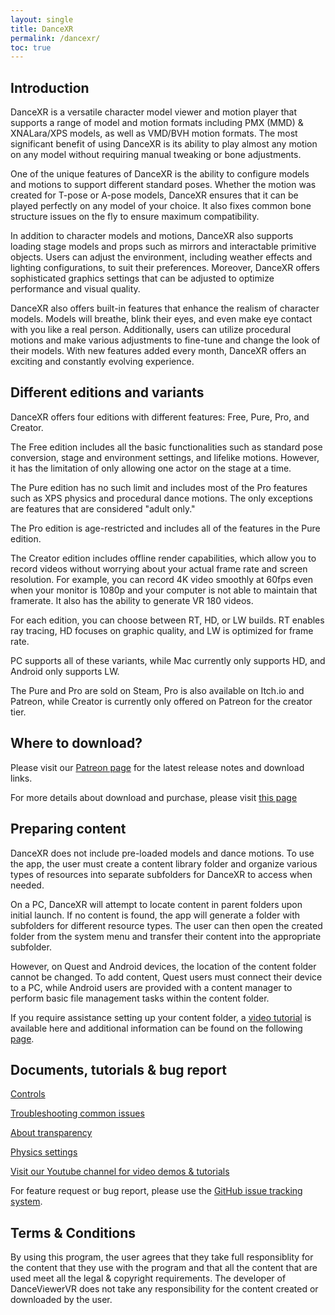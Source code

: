 ```yaml
---
layout: single
title: DanceXR
permalink: /dancexr/
toc: true
---
```


## Introduction

DanceXR is a versatile character model viewer and motion player that supports a range of model and motion formats including PMX (MMD) & XNALara/XPS models, as well as VMD/BVH motion formats. The most significant benefit of using DanceXR is its ability to play almost any motion on any model without requiring manual tweaking or bone adjustments.

One of the unique features of DanceXR is the ability to configure models and motions to support different standard poses. Whether the motion was created for T-pose or A-pose models, DanceXR ensures that it can be played perfectly on any model of your choice. It also fixes common bone structure issues on the fly to ensure maximum compatibility.

In addition to character models and motions, DanceXR also supports loading stage models and props such as mirrors and interactable primitive objects. Users can adjust the environment, including weather effects and lighting configurations, to suit their preferences. Moreover, DanceXR offers sophisticated graphics settings that can be adjusted to optimize performance and visual quality.

DanceXR also offers built-in features that enhance the realism of character models. Models will breathe, blink their eyes, and even make eye contact with you like a real person. Additionally, users can utilize procedural motions and make various adjustments to fine-tune and change the look of their models. With new features added every month, DanceXR offers an exciting and constantly evolving experience.


## Different editions and variants

DanceXR offers four editions with different features: Free, Pure, Pro, and Creator.

The Free edition includes all the basic functionalities such as standard pose conversion, stage and environment settings, and lifelike motions. However, it has the limitation of only allowing one actor on the stage at a time.

The Pure edition has no such limit and includes most of the Pro features such as XPS physics and procedural dance motions. The only exceptions are features that are considered "adult only."

The Pro edition is age-restricted and includes all of the features in the Pure edition.

The Creator edition includes offline render capabilities, which allow you to record videos without worrying about your actual frame rate and screen resolution. For example, you can record 4K video smoothly at 60fps even when your monitor is 1080p and your computer is not able to maintain that framerate. It also has the ability to generate VR 180 videos.

For each edition, you can choose between RT, HD, or LW builds. RT enables ray tracing, HD focuses on graphic quality, and LW is optimized for frame rate.

PC supports all of these variants, while Mac currently only supports HD, and Android only supports LW.

The Pure and Pro are sold on Steam, Pro is also available on Itch.io and Patreon, while Creator is currently only offered on Patreon for the creator tier. 


## Where to download?

Please visit our [Patreon page](https://www.patreon.com/dvvr) for the latest release notes and download links. 

For more details about download and purchase, please visit [this page](/pages/download)


## Preparing content

DanceXR does not include pre-loaded models and dance motions. To use the app, the user must create a content library folder and organize various types of resources into separate subfolders for DanceXR to access when needed.

On a PC, DanceXR will attempt to locate content in parent folders upon initial launch. If no content is found, the app will generate a folder with subfolders for different resource types. The user can then open the created folder from the system menu and transfer their content into the appropriate subfolder.

However, on Quest and Android devices, the location of the content folder cannot be changed. To add content, Quest users must connect their device to a PC, while Android users are provided with a content manager to perform basic file management tasks within the content folder.

If you require assistance setting up your content folder, a [video tutorial](https://www.youtube.com/watch?v=kjzxGEd8SqM&list=PLiOnKm2t3bhLV3HcABEs0xjqgrYcmDQcr&index=3) is available here and additional information can be found on the following [page](pages/blog/preparecontent.md).


## Documents, tutorials & bug report
[Controls](pages/controls.md)

[Troubleshooting common issues](pages/troubleshooting.md)

[About transparency](pages/transparency.md)

[Physics settings](pages/physics.md)

[Visit our Youtube channel for video demos & tutorials](https://www.youtube.com/channel/UC4kSPkrWRR_oE2QMOjFYwBg) 

For feature request or bug report, please use the [GitHub issue tracking system](https://github.com/alloystorm/dvvr/issues).


## Terms & Conditions
By using this program, the user agrees that they take full responsiblity for the content that they use with the program and that all the content that are used meet all the legal & copyright requirements. The developer of DanceViewerVR does not take any responsibility for the content created or downloaded by the user.  


